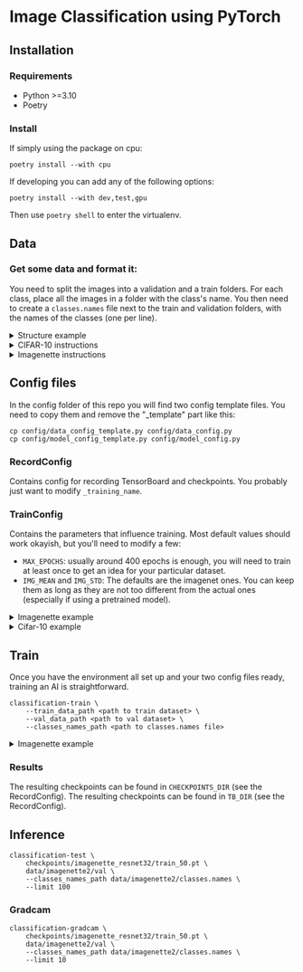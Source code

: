 # Image Classification using PyTorch

## Installation

### Requirements

- Python >=3.10
- Poetry

### Install

If simply using the package on cpu:

```console
poetry install --with cpu
```

If developing you can add any of the following options:

```console
poetry install --with dev,test,gpu
```

Then use `poetry shell` to enter the virtualenv.

## Data

### Get some data and format it:

You need to split the images into a validation and a train folders.
For each class, place all the images in a folder with the class's name.
You then need to create a `classes.names` file next to the train and validation folders, with the names of the classes (one per line).

<details>
  <summary>Structure example</summary>
cifar-10/
├── Train/
│   ├── airplaine
│   ├── automobile
│   ├── bird
│   ├── cat
│   └── ...
├── Validation/
│   ├── airplaine
│   ├── automobile
│   ├── bird
│   ├── cat
│   └── ...
└── classes.names
</details>

<details>
  <summary>CIFAR-10 instructions</summary>

The commands below will download, extract and format the cifar 10 dataset into the `./data/cifar_10_images` folder.

```console
wget https://www.cs.toronto.edu/\~kriz/cifar-10-python.tar.gz -P data
tar -xvf data/cifar-10-python.tar.gz -C data
python utils/cifar_10.py data/cifar-10-batches-py
rm data/cifar-10-python.tar.gz
rm -r data/cifar-10-batches-py/
```

Note:
You'll need to modify a few values in `config/model_config.py` in the next step since cifar10's images are small.

```python
    CROP_IMAGE_SIZES: tuple[int, int] = (32, 32)  # Center crop
    RESIZE_IMAGE_SIZES: tuple[int, int] = (32, 32)  # All images will be resized to this size
...
    CHANNELS: list[int] = field(default_factory=lambda: [3, 16, 32, 16])
    SIZES: list[int | tuple[int, int]] = field(default_factory=lambda: [3, 3, 3])   # Kernel sizes
    STRIDES: list[int | tuple[int, int]] = field(default_factory=lambda: [2, 2, 2])
    PADDINGS: list[int | tuple[int, int]] = field(default_factory=lambda: [1, 1, 1])
    BLOCKS: list[int] = field(default_factory=lambda: [1, 2, 1])
```

</details>

<details>
  <summary>Imagenette instructions</summary>

The commands below will download, extract and format the cifar 10 dataset into the `./data/cifar_10_images` folder.

```console
wget https://s3.amazonaws.com/fast-ai-imageclas/imagenette2.tgz -P data
tar -xvf data/imagenette2.tgz -C data
python utils/preprocess_imagenette.py data/imagenette2
rm data/imagenette2.tgz
```

</details>

## Config files

In the config folder of this repo you will find two config template files. You need to copy them and remove the "\_template" part like this:

```
cp config/data_config_template.py config/data_config.py
cp config/model_config_template.py config/model_config.py
```

### RecordConfig

Contains config for recording TensorBoard and checkpoints. You probably just want to modify `_training_name`.

### TrainConfig

Contains the parameters that influence training. Most default values should work okayish, but you'll need to modify a few:

- `MAX_EPOCHS`: usually around 400 epochs is enough, you will need to train at least once to get an idea for your particular dataset.
- `IMG_MEAN` and `IMG_STD`: The defaults are the imagenet ones. You can keep them as long as they are not too different from the actual ones (especially if using a pretrained model).

<details>
  <summary>Imagenette example</summary>
The default, gitted config should give decent-ish (~85% val acc) result.
</details>

<details>
  <summary>Cifar-10 example</summary>
If training on Cifar-10, you'll need to modify the model in the config `src/classfication/configs/train_config.py` since cifar10's images are small.
You'll also need to remove/modify the resize hardcoded in `src/classfication/train.py`.
```python
    MODEL: ModelHelper = ModelHelper.SmallDarknet
    CHANNELS: list[int] = field(default_factory=lambda: [3, 16, 32, 16])
    SIZES: list[int | tuple[int, int]] = field(default_factory=lambda: [3, 3, 3])   # Kernel sizes
    STRIDES: list[int | tuple[int, int]] = field(default_factory=lambda: [2, 2, 2])
    PADDINGS: list[int | tuple[int, int]] = field(default_factory=lambda: [1, 1, 1])
    BLOCKS: list[int] = field(default_factory=lambda: [1, 2, 1])
```
</details>

## Train

Once you have the environment all set up and your two config files ready, training an AI is straightforward.

```console
classification-train \
    --train_data_path <path to train dataset> \
    --val_data_path <path to val dataset> \
    --classes_names_path <path to classes.names file>
```

<details>
  <summary>Imagenette example</summary>

```console
classification-train \
    --train_data_path data/imagenette2/train/ \
    --val_data_path data/imagenette2/val/ \
    --classes_names_path data/imagenette2/classes.names
```

</details>

### Results

The resulting checkpoints can be found in `CHECKPOINTS_DIR` (see the RecordConfig).
The resulting checkpoints can be found in `TB_DIR` (see the RecordConfig).

## Inference

```console
classification-test \
    checkpoints/imagenette_resnet32/train_50.pt \
    data/imagenette2/val \
    --classes_names_path data/imagenette2/classes.names \
    --limit 100
```

### Gradcam

```console
classification-gradcam \
    checkpoints/imagenette_resnet32/train_50.pt \
    data/imagenette2/val \
    --classes_names_path data/imagenette2/classes.names \
    --limit 10
```
